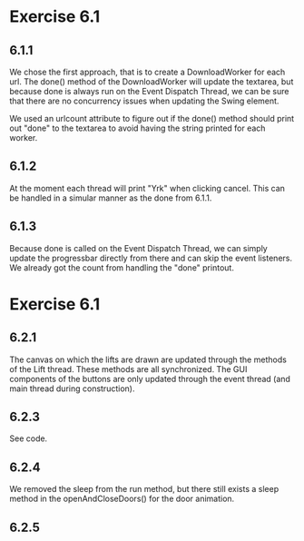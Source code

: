 Exercise 6.1
============

6.1.1
------------

We chose the first approach, that is to create a DownloadWorker for each url. The done() method of the DownloadWorker will update the textarea, but because done is always run on the Event Dispatch Thread, we can be sure that there are no concurrency issues when updating the Swing element.

We used an urlcount attribute to figure out if the done() method should print out "done" to the textarea to avoid having the string printed for each worker.

6.1.2
------------

At the moment each thread will print "Yrk" when clicking cancel. This can be handled in a simular manner as the done from 6.1.1.

6.1.3
------------

Because done is called on the Event Dispatch Thread, we can simply update the progressbar directly from there and can skip the event listeners. We already got the count from handling the "done" printout.

Exercise 6.1
============

6.2.1
------------

The canvas on which the lifts are drawn are updated through the methods of the Lift thread. These methods are all synchronized. The GUI components of the buttons are only updated through the event thread (and main thread during construction).

6.2.3
------------

See code.

6.2.4
------------

We removed the sleep from the run method, but there still exists a sleep method in the openAndCloseDoors() for the door animation.

6.2.5
------------

